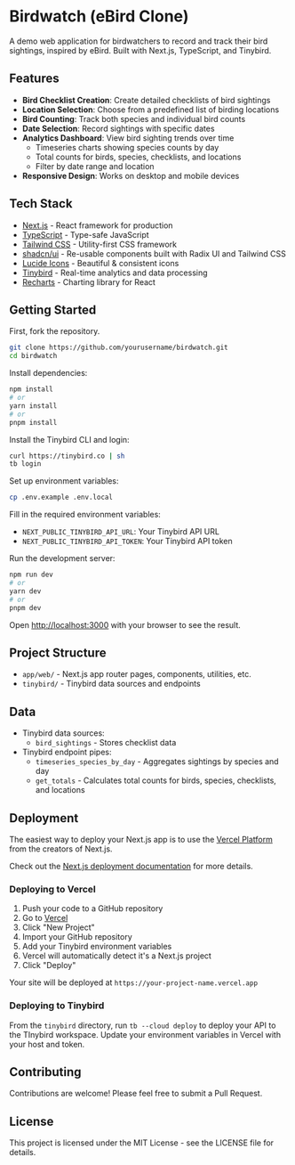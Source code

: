 # Birdwatch (eBird Clone)

A demo web application for birdwatchers to record and track their bird sightings, inspired by eBird. Built with Next.js, TypeScript, and Tinybird.

## Features

- **Bird Checklist Creation**: Create detailed checklists of bird sightings
- **Location Selection**: Choose from a predefined list of birding locations
- **Bird Counting**: Track both species and individual bird counts
- **Date Selection**: Record sightings with specific dates
- **Analytics Dashboard**: View bird sighting trends over time
  - Timeseries charts showing species counts by day
  - Total counts for birds, species, checklists, and locations
  - Filter by date range and location
- **Responsive Design**: Works on desktop and mobile devices

## Tech Stack

- [Next.js](https://nextjs.org/) - React framework for production
- [TypeScript](https://www.typescriptlang.org/) - Type-safe JavaScript
- [Tailwind CSS](https://tailwindcss.com/) - Utility-first CSS framework
- [shadcn/ui](https://ui.shadcn.com/) - Re-usable components built with Radix UI and Tailwind CSS
- [Lucide Icons](https://lucide.dev/) - Beautiful & consistent icons
- [Tinybird](https://www.tinybird.co/) - Real-time analytics and data processing
- [Recharts](https://recharts.org/) - Charting library for React

## Getting Started

First, fork the repository.

```bash
git clone https://github.com/yourusername/birdwatch.git
cd birdwatch
```

Install dependencies:

```bash
npm install
# or
yarn install
# or
pnpm install
```

Install the Tinybird CLI and login:
```bash
curl https://tinybird.co | sh
tb login
```

Set up environment variables:

```bash
cp .env.example .env.local
```

Fill in the required environment variables:
- `NEXT_PUBLIC_TINYBIRD_API_URL`: Your Tinybird API URL
- `NEXT_PUBLIC_TINYBIRD_API_TOKEN`: Your Tinybird API token

Run the development server:

```bash
npm run dev
# or
yarn dev
# or
pnpm dev
```

Open [http://localhost:3000](http://localhost:3000) with your browser to see the result.

## Project Structure

- `app/web/` - Next.js app router pages, components, utilities, etc.
- `tinybird/` - Tinybird data sources and endpoints

## Data

- Tinybird data sources:
  - `bird_sightings` - Stores checklist data
- Tinybird endpoint pipes:
  - `timeseries_species_by_day` - Aggregates sightings by species and day
  - `get_totals` - Calculates total counts for birds, species, checklists, and locations

## Deployment

The easiest way to deploy your Next.js app is to use the [Vercel Platform](https://vercel.com/new?utm_medium=default-template&filter=next.js&utm_source=create-next-app&utm_campaign=create-next-app-readme) from the creators of Next.js.

Check out the [Next.js deployment documentation](https://nextjs.org/docs/deployment) for more details.

### Deploying to Vercel

1. Push your code to a GitHub repository
2. Go to [Vercel](https://vercel.com)
3. Click "New Project"
4. Import your GitHub repository
5. Add your Tinybird environment variables
6. Vercel will automatically detect it's a Next.js project
7. Click "Deploy"

Your site will be deployed at `https://your-project-name.vercel.app`

### Deploying to Tinybird

From the `tinybird` directory, run `tb --cloud deploy` to deploy your API to the TInybird workspace. Update your environment variables in Vercel with your host and token.

## Contributing

Contributions are welcome! Please feel free to submit a Pull Request.

## License

This project is licensed under the MIT License - see the LICENSE file for details.
